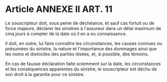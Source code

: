 # Article ANNEXE II ART. 11

Le souscripteur doit, sous peine de déchéance, et sauf cas fortuit ou de force majeure, déclarer les sinistres à l'assureur dans un délai maximum de cinq jours à compter de la date où il en a eu connaissance.

Il doit, en outre, lui faire connaître les circonstances, les causes connues ou présumées du sinistre, la nature et l'importance des dommages ainsi que les noms et domiciles des parties lésées, et, si possible, des témoins.

En cas de fausse déclaration faite sciemment sur la date, les circonstances et les conséquences apparentes du sinistre, le souscripteur est déchu de son droit à la garantie pour ce sinistre.
